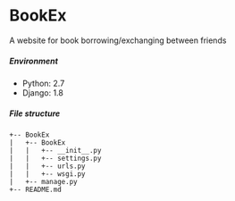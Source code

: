# BookEx
A website for book borrowing/exchanging between friends

##### Environment
* Python: 2.7
* Django: 1.8

##### File structure
```
+-- BookEx
|   +-- BookEx
|   |   +-- __init__.py
|   |   +-- settings.py
|   |   +-- urls.py
|   |   +-- wsgi.py
|   +-- manage.py
+-- README.md
```
